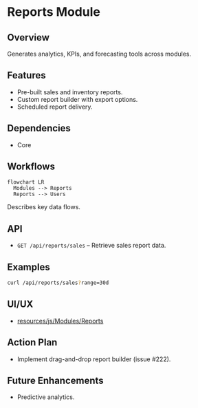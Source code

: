 # Reports Module

## Overview
Generates analytics, KPIs, and forecasting tools across modules.

## Features
- Pre-built sales and inventory reports.
- Custom report builder with export options.
- Scheduled report delivery.

## Dependencies
- Core

## Workflows
```mermaid
flowchart LR
  Modules --> Reports
  Reports --> Users
```
Describes key data flows.

## API
- `GET /api/reports/sales` – Retrieve sales report data.

## Examples
```bash
curl /api/reports/sales?range=30d
```

## UI/UX
- [resources/js/Modules/Reports](../resources/js/Modules/Reports)

## Action Plan
- Implement drag-and-drop report builder (issue #222).

## Future Enhancements
- Predictive analytics.
